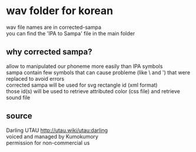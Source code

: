 # wav folder for korean
wav file names are in corrected-sampa  
you can find the 'IPA to Sampa' file in the main folder  
## why corrected sampa?
allow to manipulated our phoneme more easily than IPA symbols  
sampa contain few symbols that can cause probleme (like \ and ') that were replaced to avoid errors  
corrected sampa will be used for svg rectangle id (xml format)  
those id(s) will be used to retrieve attributed color (css file)
and retrieve sound file
## source
Darling
UTAU
http://utau.wiki/utau:darling  
voiced and managed by Kumokumory  
permission for non-commercial us
